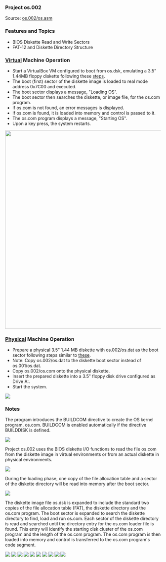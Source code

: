 ### Project os.002
Source: [os.002/os.asm](../os.002/os.asm)

### Features and Topics
- BIOS Diskette Read and Write Sectors
- FAT-12 and Diskette Directory Structure

### [Virtual](VIRTUAL.md) Machine Operation
- Start a VirtualBox VM configured to boot from os.dsk, emulating a 3.5" 1.44MB floppy diskette following these [steps](VIRTUAL.md).
- The boot (first) sector of the diskette image is loaded to real mode address 0x7C00 and executed.
- The boot sector displays a message, "Loading OS".
- The boot sector then searches the diskette, or image file, for the <span>os.com</span> program.
- If <span>os.com</span> is not found, an error messages is displayed.
- If <span>os.com</span> is found, it is loaded into memory and control is passed to it.
- The <span>os.com</span> program displays a message, "Starting OS".
- Upon a key press, the system restarts.

<img src="../images/os002_VirtualBox_001.PNG" width="640"/>

### [Physical](PHYSICAL.md) Machine Operation
- Prepare a physical 3.5" 1.44 MB diskette with os.002/os.dat as the boot sector following steps similar to [these](PHYSICAL.md).
- Note: Copy os.002/os.dat to the diskette boot sector instead of os.001/os.dat.
- Copy os.002/os.com onto the physical diskette.
- Insert the prepared diskette into a 3.5" floppy disk drive configured as Drive A:.
- Start the system.

<img src="../images/os002_Boot_001.jpg"/>

### Notes

The program introduces the BUILDCOM directive to create the OS kernel program, <span>os.com</span>. BUILDCOM is enabled automatically if the directive BUILDDISK is defined.

<img src="../images/os002_listing_001.PNG"/>

Project os.002 uses the BIOS diskette I/O functions to read the file <span>os.com</span> from the diskette image in virtual environments or from an actual diskette in physical environments.

<img src="../images/os002_listing_165.PNG"/>

During the loading phase, one copy of the file allocation table and a sector of the diskette directory will be read into memory after the boot sector.

<img src="../images/os002_listing_186.PNG"/>

The diskette image file os.dsk is expanded to include the standard two copies of the file allocation table (FAT), the diskette directory and the <span>os.com</span> program. The boot sector is expanded to search the diskette directory to find, load and run <span>os.com</span>. Each sector of the diskette directory is read and searched until the directory entry for the <span>os.com</span> loader file is found. This entry will identify the starting disk cluster of the <span>os.com</span> program and the length of the <span>os.com</span> program. The <span>os.com</span> program is then loaded into memory and control is transferred to the <span>os.com</span> program's code segment.


<img src="../images/os002_listing_243.PNG"/>

<img src="../images/os002_listing_291.PNG"/>

<img src="../images/os002_listing_346.PNG"/>

<img src="../images/os002_listing_399.PNG"/>

<img src="../images/os002_listing_448.PNG"/>

<img src="../images/os002_listing_501.PNG"/>

<img src="../images/os002_listing_555.PNG"/>

<img src="../images/os002_listing_609.PNG"/>

<img src="../images/os002_listing_641.PNG"/>

<img src="../images/os002_listing_691.PNG"/>





